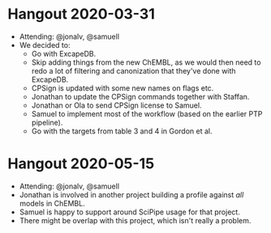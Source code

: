 # Hangout 2020-03-31

- Attending: @jonalv, @samuell
- We decided to:
  - Go with ExcapeDB.
  - Skip adding things from the new ChEMBL, as we would then need to redo a lot
    of filtering and canonization that they've done with ExcapeDB.
  - CPSign is updated with some new names on flags etc.
  - Jonathan to update the CPSign commands together with Staffan.
  - Jonathan or Ola to send CPSign license to Samuel.
  - Samuel to implement most of the workflow (based on the earlier PTP pipeline).
  - Go with the targets from table 3 and 4 in Gordon et al.

# Hangout 2020-05-15

- Attending: @jonalv, @samuell
- Jonathan is involved in another project building a profile against *all*
  models in ChEMBL.
- Samuel is happy to support around SciPipe usage for that project.
- There might be overlap with this project, which isn't really a problem.
